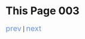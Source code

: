 # This Page 003


<div>
    <a href="../002/README.md" style="text-decoration:none; color:cornflowerblue; font-size: 20px;">prev</a>
     | 
    <a href="../../README.md" style="text-decoration:none; color:cornflowerblue; font-size: 20px;">next</a>
</div>